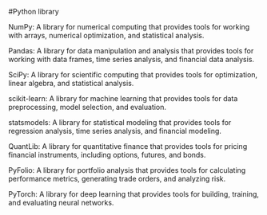 #Python library


NumPy: A library for numerical computing that provides tools for working with arrays, numerical optimization, and statistical analysis.

Pandas: A library for data manipulation and analysis that provides tools for working with data frames, time series analysis, and financial data analysis.

SciPy: A library for scientific computing that provides tools for optimization, linear algebra, and statistical analysis.

scikit-learn: A library for machine learning that provides tools for data preprocessing, model selection, and evaluation.

statsmodels: A library for statistical modeling that provides tools for regression analysis, time series analysis, and financial modeling.

QuantLib: A library for quantitative finance that provides tools for pricing financial instruments, including options, futures, and bonds.

PyFolio: A library for portfolio analysis that provides tools for calculating performance metrics, generating trade orders, and analyzing risk.

PyTorch: A library for deep learning that provides tools for building, training, and evaluating neural networks.